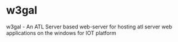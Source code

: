 # w3gal
w3gal - An ATL Server based web-server for hosting atl server web applications on the windows for IOT platform

